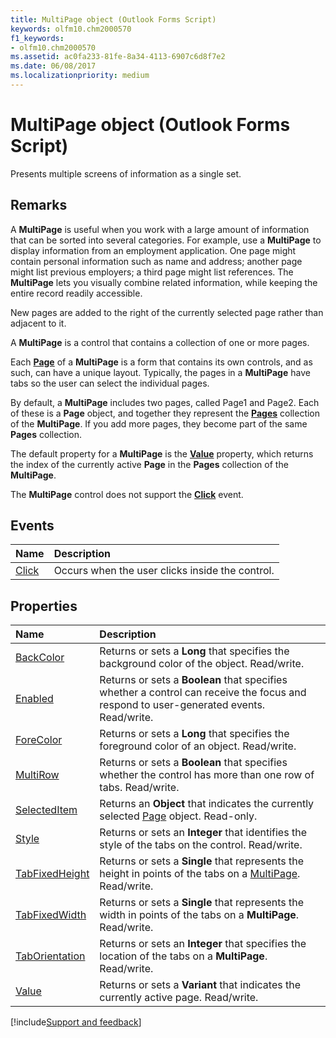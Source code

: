 ```yaml
---
title: MultiPage object (Outlook Forms Script)
keywords: olfm10.chm2000570
f1_keywords:
- olfm10.chm2000570
ms.assetid: ac0fa233-81fe-8a34-4113-6907c6d8f7e2
ms.date: 06/08/2017
ms.localizationpriority: medium
---
```



# MultiPage object (Outlook Forms Script)

Presents multiple screens of information as a single set.


## Remarks

A **MultiPage** is useful when you work with a large amount of information that can be sorted into several categories. For example, use a **MultiPage** to display information from an employment application. One page might contain personal information such as name and address; another page might list previous employers; a third page might list references. The **MultiPage** lets you visually combine related information, while keeping the entire record readily accessible.

New pages are added to the right of the currently selected page rather than adjacent to it.

A **MultiPage** is a control that contains a collection of one or more pages.

Each **[Page](Outlook.page.md)** of a **MultiPage** is a form that contains its own controls, and as such, can have a unique layout. Typically, the pages in a **MultiPage** have tabs so the user can select the individual pages.

By default, a **MultiPage** includes two pages, called Page1 and Page2. Each of these is a **Page** object, and together they represent the **[Pages](Outlook.pages(object).md)** collection of the **MultiPage**. If you add more pages, they become part of the same **Pages** collection.

The default property for a **MultiPage** is the **[Value](Outlook.multipage.value.md)** property, which returns the index of the currently active **Page** in the **Pages** collection of the **MultiPage**.

The **MultiPage** control does not support the **[Click](Outlook.multipage.click.md)** event.


## Events

|Name|Description|
|:-----|:-----|
| [Click](Outlook.multipage.click.md)|Occurs when the user clicks inside the control.|


## Properties

|Name|Description|
|:-----|:-----|
| [BackColor](Outlook.multipage.backcolor.md)|Returns or sets a **Long** that specifies the background color of the object. Read/write.|
| [Enabled](Outlook.multipage.enabled.md)|Returns or sets a **Boolean** that specifies whether a control can receive the focus and respond to user-generated events. Read/write.|
| [ForeColor](Outlook.multipage.forecolor.md)|Returns or sets a **Long** that specifies the foreground color of an object. Read/write.|
| [MultiRow](Outlook.multipage.multirow.md)|Returns or sets a **Boolean** that specifies whether the control has more than one row of tabs. Read/write.|
| [SelectedItem](Outlook.multipage.selecteditem.md)|Returns an **Object** that indicates the currently selected [Page](Outlook.page.md) object. Read-only.|
| [Style](Outlook.multipage.style.md)|Returns or sets an **Integer** that identifies the style of the tabs on the control. Read/write.|
| [TabFixedHeight](Outlook.multipage.tabfixedheight.md)|Returns or sets a **Single** that represents the height in points of the tabs on a [MultiPage](Outlook.multipage.md). Read/write.|
| [TabFixedWidth](Outlook.multipage.tabfixedwidth.md)|Returns or sets a **Single** that represents the width in points of the tabs on a **MultiPage**. Read/write.|
| [TabOrientation](Outlook.multipage.taborientation.md)|Returns or sets an **Integer** that specifies the location of the tabs on a **MultiPage**. Read/write.|
| [Value](Outlook.multipage.value.md)|Returns or sets a **Variant** that indicates the currently active page. Read/write.|





[!include[Support and feedback](~/includes/feedback-boilerplate.md)]